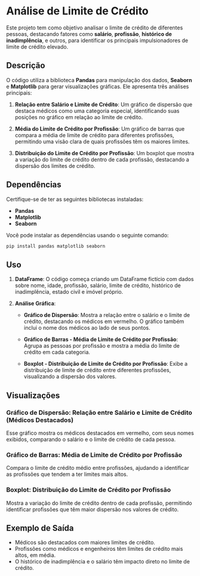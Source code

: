 # Análise de Limite de Crédito

Este projeto tem como objetivo analisar o limite de crédito de diferentes pessoas, destacando fatores como **salário**, **profissão**, **histórico de inadimplência**, e outros, para identificar os principais impulsionadores de limite de crédito elevado.

## Descrição

O código utiliza a biblioteca **Pandas** para manipulação dos dados, **Seaborn** e **Matplotlib** para gerar visualizações gráficas. Ele apresenta três análises principais:

1. **Relação entre Salário e Limite de Crédito**: Um gráfico de dispersão que destaca médicos como uma categoria especial, identificando suas posições no gráfico em relação ao limite de crédito.
   
2. **Média do Limite de Crédito por Profissão**: Um gráfico de barras que compara a média de limite de crédito para diferentes profissões, permitindo uma visão clara de quais profissões têm os maiores limites.

3. **Distribuição do Limite de Crédito por Profissão**: Um boxplot que mostra a variação do limite de crédito dentro de cada profissão, destacando a dispersão dos limites de crédito.

## Dependências

Certifique-se de ter as seguintes bibliotecas instaladas:

- **Pandas**
- **Matplotlib**
- **Seaborn**

Você pode instalar as dependências usando o seguinte comando:

```bash
pip install pandas matplotlib seaborn
```

## Uso

1. **DataFrame**: O código começa criando um DataFrame fictício com dados sobre nome, idade, profissão, salário, limite de crédito, histórico de inadimplência, estado civil e imóvel próprio.

2. **Análise Gráfica**:
   - **Gráfico de Dispersão**: Mostra a relação entre o salário e o limite de crédito, destacando os médicos em vermelho. O gráfico também inclui o nome dos médicos ao lado de seus pontos.
   
   - **Gráfico de Barras - Média de Limite de Crédito por Profissão**: Agrupa as pessoas por profissão e mostra a média do limite de crédito em cada categoria.
   
   - **Boxplot - Distribuição de Limite de Crédito por Profissão**: Exibe a distribuição de limite de crédito entre diferentes profissões, visualizando a dispersão dos valores.

## Visualizações

### Gráfico de Dispersão: Relação entre Salário e Limite de Crédito (Médicos Destacados)
Esse gráfico mostra os médicos destacados em vermelho, com seus nomes exibidos, comparando o salário e o limite de crédito de cada pessoa.

### Gráfico de Barras: Média de Limite de Crédito por Profissão
Compara o limite de crédito médio entre profissões, ajudando a identificar as profissões que tendem a ter limites mais altos.

### Boxplot: Distribuição do Limite de Crédito por Profissão
Mostra a variação do limite de crédito dentro de cada profissão, permitindo identificar profissões que têm maior dispersão nos valores de crédito.

## Exemplo de Saída

- Médicos são destacados com maiores limites de crédito.
- Profissões como médicos e engenheiros têm limites de crédito mais altos, em média.
- O histórico de inadimplência e o salário têm impacto direto no limite de crédito.

